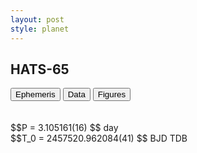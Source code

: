 ```yaml
---
layout: post
style: planet
---
```

<script src="../js/planets.js"></script>

## HATS-65

<!-- Tab links -->
<div class="tab">
<button class="tablinks" onclick="openCity(event, 'Ephemeris')">Ephemeris</button>
<button class="tablinks" onclick="openCity(event, 'Data')">Data</button>
<button class="tablinks" onclick="openCity(event, 'Figures')">Figures</button>
</div>

<!-- Tab content -->
<div id="Ephemeris" class="tabcontent" markdown="1">
<br/><br/>
$$P = 3.105161(16) $$ day <br/>
$$T_0 = 2457520.962084(41) $$ BJD TDB
<br/><br/>
<br/><br/>
</div>


